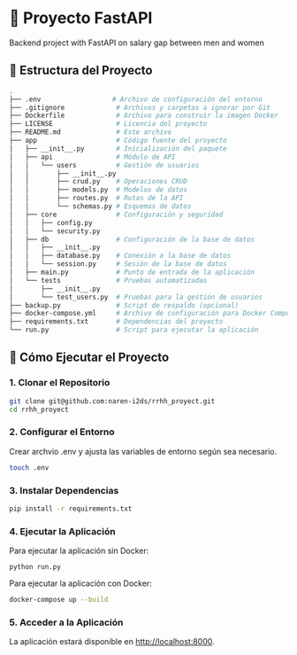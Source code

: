 # 🚀 Proyecto FastAPI

Backend project with FastAPI on salary gap between men and women

## 📁 Estructura del Proyecto

```bash
.
├── .env                  # Archivo de configuración del entorno
├── .gitignore             # Archivos y carpetas a ignorar por Git
├── Dockerfile             # Archivo para construir la imagen Docker
├── LICENSE                # Licencia del proyecto
├── README.md              # Este archivo
├── app                    # Código fuente del proyecto
│   ├── __init__.py        # Inicialización del paquete
│   ├── api                # Módulo de API
│   │   └── users          # Gestión de usuarios
│   │       ├── __init__.py
│   │       ├── crud.py    # Operaciones CRUD
│   │       ├── models.py  # Modelos de datos
│   │       ├── routes.py  # Rutas de la API
│   │       └── schemas.py # Esquemas de datos
│   ├── core               # Configuración y seguridad
│   │   ├── config.py
│   │   └── security.py
│   ├── db                 # Configuración de la base de datos
│   │   ├── __init__.py
│   │   ├── database.py    # Conexión a la base de datos
│   │   └── session.py     # Sesión de la base de datos
│   ├── main.py            # Punto de entrada de la aplicación
│   └── tests              # Pruebas automatizadas
│       ├── __init__.py
│       └── test_users.py  # Pruebas para la gestión de usuarios
├── backup.py              # Script de respaldo (opcional)
├── docker-compose.yml     # Archivo de configuración para Docker Compose
├── requirements.txt       # Dependencias del proyecto
└── run.py                 # Script para ejecutar la aplicación
```

## 🚀 Cómo Ejecutar el Proyecto

### 1. Clonar el Repositorio

```bash
git clone git@github.com:naren-i2ds/rrhh_proyect.git
cd rrhh_proyect
```

### 2. Configurar el Entorno

Crear archvio .env y ajusta las variables de entorno según sea necesario.
```bash
touch .env
```

### 3. Instalar Dependencias
```bash
pip install -r requirements.txt
```
### 4. Ejecutar la Aplicación

Para ejecutar la aplicación sin Docker:

```bahs
python run.py
```

Para ejecutar la aplicación con Docker:
```bash
docker-compose up --build
```

### 5. Acceder a la Aplicación

La aplicación estará disponible en <http://localhost:8000>.
